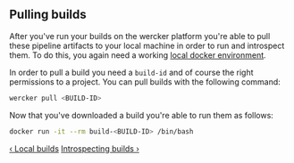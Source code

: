 ## Pulling builds

After you've run your builds on the wercker platform you're able to pull
these pipeline artifacts to your local machine in order to run and introspect them. To do
this, you again need a working [local docker environment](/learn/basics/03_the-wercker-cli.html).

In order to pull a build you need a `build-id` and of course the right
permissions to a project. You can pull builds with the following
command:

```sh
wercker pull <BUILD-ID>
```

Now that you've downloaded a build you're able to run them as follows:

```sh
docker run -it --rm build-<BUILD-ID> /bin/bash
```

[&lsaquo; Local builds](/learn/build/02_local-builds.html "nav previous build")
[Introspecting builds &rsaquo;](/learn/build/04_introspecting-builds.html "nav next build")
